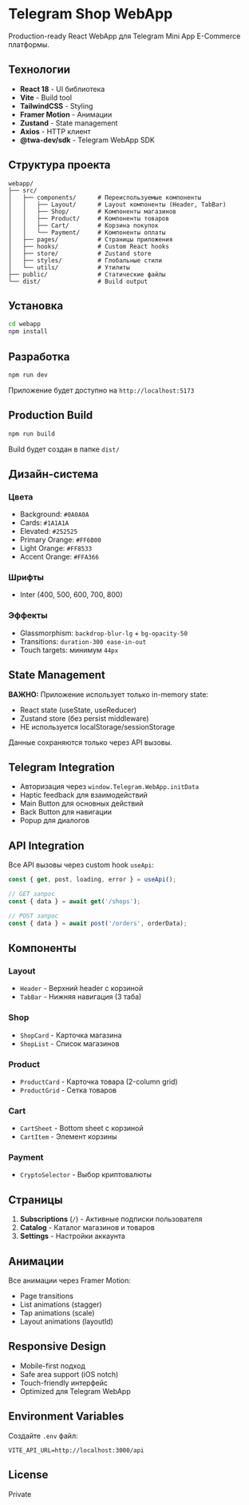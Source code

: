 # Telegram Shop WebApp

Production-ready React WebApp для Telegram Mini App E-Commerce платформы.

## Технологии

- **React 18** - UI библиотека
- **Vite** - Build tool
- **TailwindCSS** - Styling
- **Framer Motion** - Анимации
- **Zustand** - State management
- **Axios** - HTTP клиент
- **@twa-dev/sdk** - Telegram WebApp SDK

## Структура проекта

```
webapp/
├── src/
│   ├── components/      # Переиспользуемые компоненты
│   │   ├── Layout/      # Layout компоненты (Header, TabBar)
│   │   ├── Shop/        # Компоненты магазинов
│   │   ├── Product/     # Компоненты товаров
│   │   ├── Cart/        # Корзина покупок
│   │   └── Payment/     # Компоненты оплаты
│   ├── pages/           # Страницы приложения
│   ├── hooks/           # Custom React hooks
│   ├── store/           # Zustand store
│   ├── styles/          # Глобальные стили
│   └── utils/           # Утилиты
├── public/              # Статические файлы
└── dist/                # Build output
```

## Установка

```bash
cd webapp
npm install
```

## Разработка

```bash
npm run dev
```

Приложение будет доступно на `http://localhost:5173`

## Production Build

```bash
npm run build
```

Build будет создан в папке `dist/`

## Дизайн-система

### Цвета
- Background: `#0A0A0A`
- Cards: `#1A1A1A`
- Elevated: `#252525`
- Primary Orange: `#FF6B00`
- Light Orange: `#FF8533`
- Accent Orange: `#FFA366`

### Шрифты
- Inter (400, 500, 600, 700, 800)

### Эффекты
- Glassmorphism: `backdrop-blur-lg` + `bg-opacity-50`
- Transitions: `duration-300 ease-in-out`
- Touch targets: минимум `44px`

## State Management

**ВАЖНО:** Приложение использует только in-memory state:
- React state (useState, useReducer)
- Zustand store (без persist middleware)
- НЕ используется localStorage/sessionStorage

Данные сохраняются только через API вызовы.

## Telegram Integration

- Авторизация через `window.Telegram.WebApp.initData`
- Haptic feedback для взаимодействий
- Main Button для основных действий
- Back Button для навигации
- Popup для диалогов

## API Integration

Все API вызовы через custom hook `useApi`:

```javascript
const { get, post, loading, error } = useApi();

// GET запрос
const { data } = await get('/shops');

// POST запрос
const { data } = await post('/orders', orderData);
```

## Компоненты

### Layout
- `Header` - Верхний header с корзиной
- `TabBar` - Нижняя навигация (3 таба)

### Shop
- `ShopCard` - Карточка магазина
- `ShopList` - Список магазинов

### Product
- `ProductCard` - Карточка товара (2-column grid)
- `ProductGrid` - Сетка товаров

### Cart
- `CartSheet` - Bottom sheet с корзиной
- `CartItem` - Элемент корзины

### Payment
- `CryptoSelector` - Выбор криптовалюты

## Страницы

1. **Subscriptions** (`/`) - Активные подписки пользователя
2. **Catalog** - Каталог магазинов и товаров
3. **Settings** - Настройки аккаунта

## Анимации

Все анимации через Framer Motion:
- Page transitions
- List animations (stagger)
- Tap animations (scale)
- Layout animations (layoutId)

## Responsive Design

- Mobile-first подход
- Safe area support (iOS notch)
- Touch-friendly интерфейс
- Optimized для Telegram WebApp

## Environment Variables

Создайте `.env` файл:

```env
VITE_API_URL=http://localhost:3000/api
```

## License

Private
